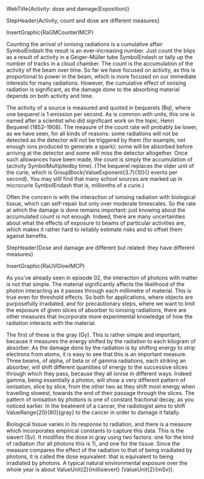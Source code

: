 WebTitle{Activity: dose and damage(Exposition)}

StepHeader{Activity, count and dose are different measures}

InsertGraphic{RaGMCounterIMCP}

Counting the arrival of ionising radiations is a cumulative affair SymbolEndash the result is an ever-increasing number. Just count the blips as a result of activity in a Geiger&ndash;Müller tube SymbolEndash or tally up the number of tracks in a cloud chamber. The count is the accumulation of the activity of the beam over time. So far we have focused on activity, as this is proportional to power in the beam, which is more focused on our immediate interests for many radiations. However, the cumulative effect of ionising radiation is significant, as the damage done to the absorbing material depends on both activity and time.

The activity of a source is measured and quoted in bequerels (Bq), where one bequerel is 1 emission per second. As is common with units, this one is named after a scientist who did significant work on the topic, Henri Bequerel (1852&ndash;1908). The measure of the count rate will probably be lower, as we have seen, for all kinds of reasons: some radiations will not be detected as the detector will not be triggered by them (for example, not enough ions produced to generate a spark); some will be absorbed before arriving at the detector and some will miss the detector altogether. Once such allowances have been made, the count is simply the accumulation of (activity  SymbolMultipliedby time).
(The bequerel replaces the older unit of the curie, which is  GroupBlock{ValueExponent{3.7}{10}{}  events per second}. You may still find that many school sources are marked up in microcurie SymbolEndash that is, millionths of a curie.)

Often the concern is with the interaction of ionising radiation with biological tissue, which can self-repair but only over moderate timescales. So the rate at which the damage is done remains important: just knowing about the accumulated count is not enough. Indeed, there are many uncertainties about what the effects of exposure to beams of particular activities are, which makes it rather hard to reliably estimate risks and to offset them against benefits.

StepHeader{Dose and damage are different but related: they have different measures}

InsertGraphic{RaUVGlowIMCP}

As you've already seen in episode 02, the interaction of photons with matter is not that simple. The material significantly affects the likelihood of the photon interacting as it passes through each millimetre of material. This is true even for threshold effects. So both for applications, where objects are purposefully irradiated, and for precautionary steps, where we want to limit the exposure of given slices of absorber to ionising radiations, there are other measures that incorporate more experimental knowledge of how the radiation interacts with the material.

The first of these is the gray (Gy). This is rather simple and important, because it measures the energy shifted by the radiation to each kilogram of absorber. As the damage done by the radiation is by shifting energy to strip electrons from atoms, it is easy to see that this is an important measure. Three beams, of alpha, of beta or of gamma radiations, each striking an absorber, will shift different quantities of energy to the successive slices through which they pass, because they all ionise in different ways. Indeed gamma, being essentially a photon, will show a very different pattern of ionisation, slice by slice, from the other two as they shift most energy when travelling slowest, towards the end of their passage through the slices. The pattern of ionisation by photons is one of constant fractional decay, as you noticed earlier. In the treatment of a cancer, the radiologist aims to shift ValueRange{20}{80}{gray} to the cancer in order to damage it fatally.

Biological tissue varies in its response to radiation, and there is a measure which incorporates empirical constants to capture this data. This is the sievert (Sv). It modifies the dose in gray using two factors: one for the kind of radiation (for all photons this is 1), and one for the tissue. Since the measure compares the effect of the radiation to that of being irradiated by photons, it is called the dose equivalent: that is equivalent to being irradiated by photons. A typical natural environmental exposure over the whole year is about ValueUnit{2}{millisievert} (ValueUnit{2}{mSv}).

